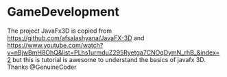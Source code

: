 # GameDevelopment


The project JavaFx3D is copied from https://github.com/afsalashyana/JavaFX-3D and https://www.youtube.com/watch?v=nBjwBmH8OhQ&list=PLhs1urmduZ295Ryetga7CNOqDymN_rhB_&index=2 
but this is tutorial is awesome to understand the basics of javafx 3D. Thanks @GenuineCoder